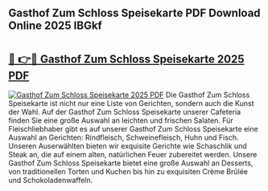 ## Gasthof Zum Schloss Speisekarte PDF Download Online 2025 IBGkf

# <h2><a href="http://gcbat1.nevu.top/?p=Gasthof+Zum+Schloss+Speisekarte">🔗 👉🔴 Gasthof Zum Schloss Speisekarte 2025 PDF</a></h2>

[![Gasthof Zum Schloss Speisekarte 2025 PDF](https://i.imgur.com/dBaPXMq.png)](http://gcbat1.nevu.top/?p=Gasthof+Zum+Schloss+Speisekarte)
Die Gasthof Zum Schloss Speisekarte ist nicht nur eine Liste von Gerichten, sondern auch die Kunst der Wahl. Auf der Gasthof Zum Schloss Speisekarte unserer Cafeteria finden Sie eine große Auswahl an leichten und frischen Salaten. Für Fleischliebhaber gibt es auf unserer Gasthof Zum Schloss Speisekarte eine Auswahl an Gerichten: Rindfleisch, Schweinefleisch, Huhn und Fisch. Unseren Auserwählten bieten wir exquisite Gerichte wie Schaschlik und Steak an, die auf einem alten, natürlichen Feuer zubereitet werden. Unsere Gasthof Zum Schloss Speisekarte bietet eine große Auswahl an Desserts, von traditionellen Torten und Kuchen bis hin zu exquisiten Crème Brûlée und Schokoladenwaffeln.
